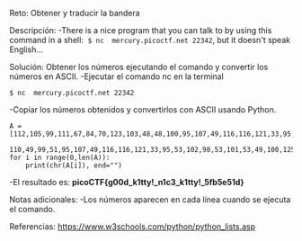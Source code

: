 Reto:
Obtener y traducir la bandera

Descripción:
-There is a nice program that you can talk to by using this command in a shell: 
 `$ nc  mercury.picoctf.net 22342`, but it doesn't speak English...

Solución:
Obtener los números ejecutando el comando y convertir los números en ASCII.
-Ejecutar el comando nc en la terminal
```
$ nc  mercury.picoctf.net 22342
```
-Copiar los números obtenidos y convertirlos con ASCII usando Python.
```
A = [112,105,99,111,67,84,70,123,103,48,48,100,95,107,49,116,116,121,33,95,
     110,49,99,51,95,107,49,116,116,121,33,95,53,102,98,53,101,53,49,100,125,10]
for i in range(0,len(A)):
	print(chr(A[i]), end="")
```

-El resultado es: **picoCTF{g00d_k1tty!_n1c3_k1tty!_5fb5e51d}**

Notas adicionales:
-Los números aparecen en cada línea cuando se ejecuta el comando.

Referencias:
https://www.w3schools.com/python/python_lists.asp